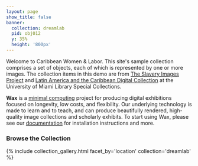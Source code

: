```yaml
---
layout: page
show_title: false
banner:
  collection: dreamlab
  pid: obj012
  y: 35%
  height: '800px'
---
```

Welcome to Caribbean Women & Labor. This site's sample collection comprises a set of objects, each of which is represented by one or more images. The collection items in this demo are from [The Slavery Images Project](http://slaveryimages.org/s/slaveryimages/page/welcome) and
[Latin America and the Caribbean Digital Collection](https://digitalcollections.library.miami.edu/digital/collection/asm0304/search) at the University of Miami Library Special Collections.

__Wax__ is a [minimal computing](http://go-dh.github.io/mincomp/) project for producing digital exhibitions focused on longevity, low costs, and flexibility. Our underlying technology is made to learn and to teach, and can produce beautifully rendered, high-quality image collections and scholarly exhibits. To start using Wax, please see our [documentation](https://minicomp.github.io/wiki/#/wax/) for installation instructions and more.



### Browse the Collection

{% include collection_gallery.html facet_by='location' collection='dreamlab' %}
